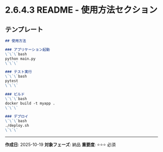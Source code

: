 # 2.6.4.3 README - 使用方法セクション

## テンプレート

```markdown
## 使用方法

### アプリケーション起動
\`\`\`bash
python main.py
\`\`\`

### テスト実行
\`\`\`bash
pytest
\`\`\`

### ビルド
\`\`\`bash
docker build -t myapp .
\`\`\`

### デプロイ
\`\`\`bash
./deploy.sh
\`\`\`
```

---

**作成日**: 2025-10-19
**対象フェーズ**: 納品
**重要度**: ⭐⭐⭐ 必須
